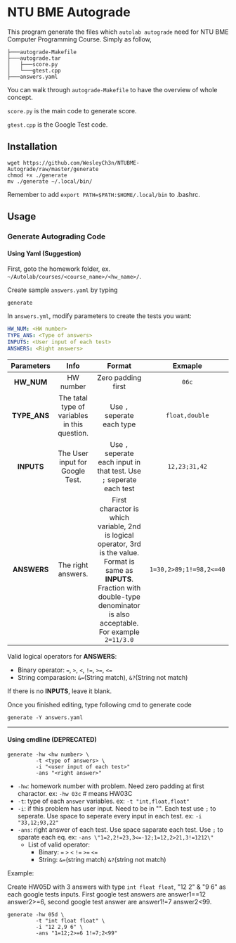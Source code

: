 # NTU BME Autograde
This program generate the files which `autolab autograde` need for NTU BME Computer Programming Course. Simply as follow,
```
├───autograde-Makefile
├───autograde.tar
│   ├───score.py
│   └───gtest.cpp
├───answers.yaml
```

You can walk through `autograde-Makefile` to have the overview of whole concept.

`score.py` is the main code to generate score.

`gtest.cpp` is the Google Test code.

## Installation
```
wget https://github.com/WesleyCh3n/NTUBME-Autograde/raw/master/generate
chmod +x ./generate
mv ./generate ~/.local/bin/
```
Remember to add `export PATH=$PATH:$HOME/.local/bin` to .bashrc.

## Usage
### Generate Autograding Code
#### Using Yaml (Suggestion)
First, goto the homework folder, ex. `~/Autolab/courses/<course_name>/<hw_name>/`.

Create sample `answers.yaml` by typing
```
generate
```
In `answers.yml`, modify parameters to create the tests you want:
```yml
HW_NUM: <HW number>
TYPE_ANS: <Type of answers>
INPUTS: <User input of each test>
ANSWERS: <Right answers>
```

| Parameters |                     Info                    |                                                                                           Format                                                                                           |        Exmaple        |
|   :----:   |                     :-:                     |                                                                                             :-:                                                                                            |          :-:          |
| **HW_NUM** |                  HW number                  |                                                                                     Zero padding first                                                                                     |         `06c`         |
|**TYPE_ANS**|The tatal type of variables in this question.|                                                                                 Use `,` seperate each type                                                                                 |     `float,double`    |
| **INPUTS** |       The User input for Google Test.       |                                                            Use `,` seperate each input in that test. Use `;` seperate each test                                                            |     `12,23;31,42`     |
| **ANSWERS**|              The right answers.             |First charactor is which variable, 2nd is logical operator, 3rd is the value. Format is same as **INPUTS**. Fraction with double-type denominator is also acceptable. For example `2=11/3.0`|`1=30,2>89;1!=98,2<=40`|

Valid logical operators for **ANSWERS**:
- Binary operator: `=`, `>`, `<`, `!=`, `>=`, `<=`
- String comparasion: `&=`(String match), `&?`(String not match)

If there is no **INPUTS**, leave it blank.

Once you finished editing, type following cmd to generate code

```
generate -Y answers.yaml
```

---
#### Using cmdline (DEPRECATED)
```
generate -hw <hw number> \
         -t <type of answers> \
         -i "<user input of each test>"
         -ans "<right answer>"
```

- `-hw`: homework number with problem. Need zero padding at first charactor. ex: `-hw 03c` # means HW03C
- `-t`: type of each `answer` variables. ex: `-t "int,float,float"`
- `-i`: if this problem has user input. Need to be in "". Each test use `;` to seperate. Use space to seperate every input in each test. ex: `-i "33,12;93,22"`
- `-ans`: right answer of each test. Use space saparate each test. Use `;` to sparate each eq. ex: `-ans \"1=2,2!=23,3<=-12;1=12,2>21,3!=1212\"`
    - List of valid operator:
        - Binary: `=` `>` `<` `!=` `>=` `<=`
        - String: `&=`(string match) `&?`(string not match)

Example:

Create HW05D with 3 answers with type `int float float`, "12 2" & "9 6" as each google tests inputs. First google test answers are answer1==12 answer2>=6, second google test answer are answer1!=7 answer2<99.

```
generate -hw 05d \
         -t "int float float" \
         -i "12 2,9 6" \
         -ans "1=12;2>=6 1!=7;2<99"
```

